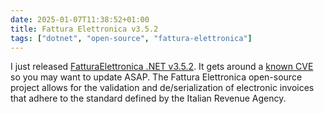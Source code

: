 ```yaml
---
date: 2025-01-07T11:38:52+01:00
title: Fattura Elettronica v3.5.2
tags: ["dotnet", "open-source", "fattura-elettronica"]
---
```

I just released [FatturaElettronica .NET v3.5.2](https://www.nuget.org/packages/FatturaElettronica/3.5.2). It gets around a [known CVE](https://github.com/advisories/GHSA-hh2w-p6rv-4g7w) so you may want to update ASAP. The Fattura Elettronica open-source project allows for the validation and de/serialization of electronic invoices that adhere to the standard defined by the Italian Revenue Agency.

